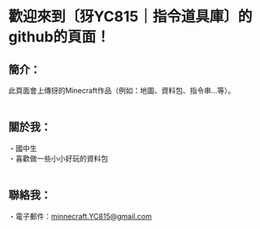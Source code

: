 # 歡迎來到〔犽YC815｜指令道具庫〕的github的頁面！

## <b>簡介</b>：
此頁面會上傳犽的Minecraft作品（例如：地圖、資料包、指令串...等）。<br><br>


## <b>關於我</b>：
・國中生<br>
・喜歡做一些小小好玩的資料包<br><br>


## <b>聯絡我</b>：
・電子郵件：minnecraft.YC815@gmail.com
